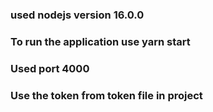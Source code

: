 ### used nodejs version 16.0.0
### To run the application use yarn start
### Used port 4000
### Use the token from token file in project


